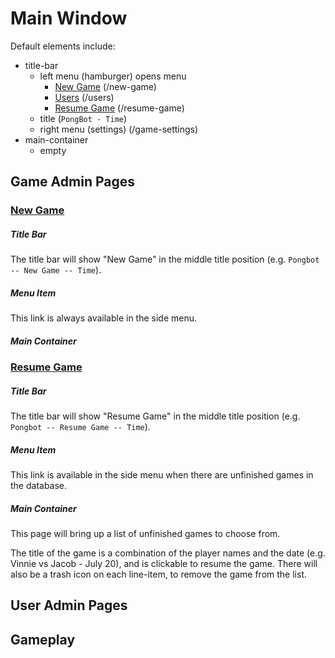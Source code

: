 # Main Window

Default elements include:

+ title-bar
	+ left menu (hamburger) opens menu
		+ [New Game](#new-game) (/new-game)
		+ [Users](#users) (/users)
		+ [Resume Game](#resume-game) (/resume-game)
	+ title (`PongBot - Time`)
	+ right menu (settings) (/game-settings)
+ main-container
	+ empty


## Game Admin Pages

### [New Game](id:new-game)

##### Title Bar
The title bar will show "New Game" in the middle title position (e.g. `Pongbot -- New Game -- Time`).

##### Menu Item
This link is always available in the side menu.

##### Main Container

### [Resume Game](id:resume-game)

##### Title Bar
The title bar will show "Resume Game" in the middle title position (e.g. `Pongbot -- Resume Game -- Time`).

##### Menu Item
This link is available in the side menu when there are unfinished games in the database. 

##### Main Container
This page will bring up a list of unfinished games to choose from.

The title of the game is a combination of the player names and the date (e.g. Vinnie vs Jacob - July 20), and is clickable to resume the game. There will also be a trash icon on each line-item, to remove the game from the list.


## User Admin Pages


## Gameplay
